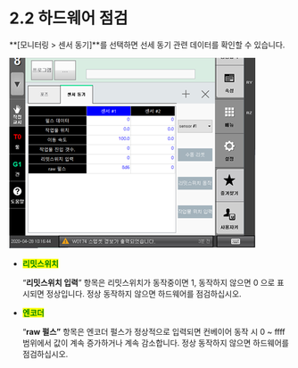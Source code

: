 ﻿# 2.2 하드웨어 점검

**\[모니터링 > 센서 동기]**를 선택하면 선세 동기 관련 데이터를 확인할 수 있습니다.

![](../_assets/image21.png)

*   <mark style="color:green;">**리밋스위치**</mark>

    “**리밋스위치 입력**” 항목은 리밋스위치가 동작중이면 1, 동작하지 않으면 0 으로 표시되면 정상입니다. 정상 동작하지 않으면 하드웨어를 점검하십시오.
*   <mark style="color:green;">**엔코더**</mark>

    “**raw 펄스”** 항목은 엔코더 펄스가 정상적으로 입력되면 컨베이어 동작 시 0 \~ ffff 범위에서 값이 계속 증가하거나 계속 감소합니다. 정상 동작하지 않으면 하드웨어를 점검하십시오.
